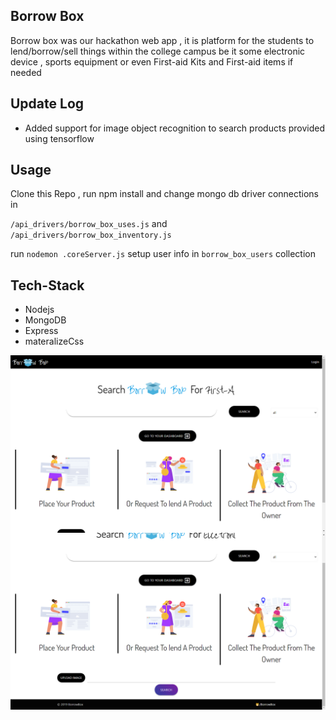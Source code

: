 ## Borrow Box
Borrow box was our hackathon web app , it is platform for the students to lend/borrow/sell things within the college campus be it some electronic device , sports equipment or even First-aid Kits and First-aid items if needed
## Update Log
 - Added support for image object recognition to search products provided using tensorflow

## Usage

Clone this Repo ,
run npm install and change mongo db driver connections in 

  `/api_drivers/borrow_box_uses.js` and `/api_drivers/borrow_box_inventory.js `

run `nodemon .coreServer.js`
setup user info in `borrow_box_users` collection
## Tech-Stack

 - Nodejs
 - MongoDB
 - Express
 - materalizeCss

<p>
<img align="left" alt="GIF" src="./docs/Screenshot (256).png" width="600px" />  
<img align="left" alt="GIF" src="./docs/Screenshot (257).png" width="600px" />  
</p><br>

